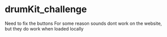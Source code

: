 # drumKit_challenge
Need to fix the buttons
For some reason sounds dont work on the website, but they do work when loaded locally
